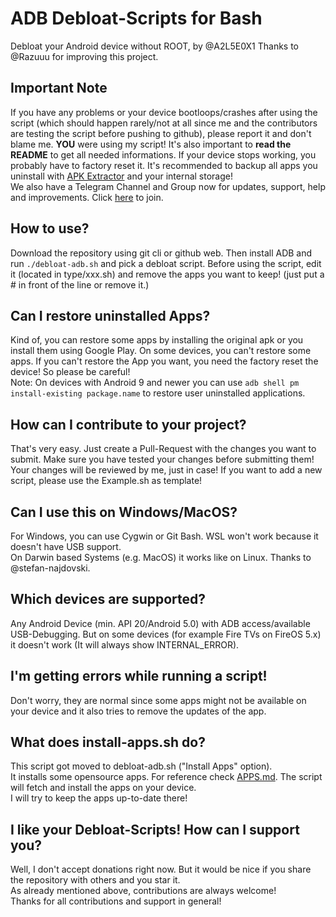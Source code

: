 # ADB Debloat-Scripts for Bash
Debloat your Android device without ROOT, by @A2L5E0X1
Thanks to @Razuuu for improving this project.

## Important Note
If you have any problems or your device bootloops/crashes after using the script (which should happen rarely/not at all since me and the contributors are testing the script before pushing to github), please report it and don't blame me. **YOU** were using my script! It's also important to **read the README** to get all needed informations. If your device stops working, you probably have to factory reset it. It's recommended to backup all apps you uninstall with [APK Extractor](https://f-droid.org/en/packages/axp.tool.apkextractor/) and your internal storage!  
We also have a Telegram Channel and Group now for updates, support, help and improvements. Click [here](https://t.me/a2l5_debloat_adb) to join.

## How to use?
Download the repository using git cli or github web. Then install ADB and run `./debloat-adb.sh` and pick a debloat script. Before using the script, edit it (located in type/xxx.sh) and remove the apps you want to keep! (just put a # in front of the line or remove it.)

## Can I restore uninstalled Apps?
Kind of, you can restore some apps by installing the original apk or you install them using Google Play. On some devices, you can't restore some apps. If you can't restore the App you want, you need the factory reset the device! So please be careful!  
Note: On devices with Android 9 and newer you can use `adb shell pm install-existing package.name` to restore user uninstalled applications.

## How can I contribute to your project?
That's very easy. Just create a Pull-Request with the changes you want to submit. Make sure you have tested your changes before submitting them! Your changes will be reviewed by me, just in case! If you want to add a new script, please use the Example.sh as template!

## Can I use this on Windows/MacOS?
For Windows, you can use Cygwin or Git Bash. WSL won't work because it doesn't have USB support.  
On Darwin based Systems (e.g. MacOS) it works like on Linux. Thanks to @stefan-najdovski.

## Which devices are supported?
Any Android Device (min. API 20/Android 5.0) with ADB access/available USB-Debugging. But on some devices (for example Fire TVs on FireOS 5.x) it doesn't work (It will always show INTERNAL_ERROR).

## I'm getting errors while running a script! 
Don't worry, they are normal since some apps might not be available on your device and it also tries to remove the updates of the app.

## What does install-apps.sh do?
This script got moved to debloat-adb.sh ("Install Apps" option).  
It installs some opensource apps. For reference check [APPS.md](https://github.com/A2L5E0X1/debloat-adb/blob/master/APPS.md). The script will fetch and install the apps on your device.  
I will try to keep the apps up-to-date there!  

## I like your Debloat-Scripts! How can I support you?
Well, I don't accept donations right now. But it would be nice if you share the repository with others and you star it.  
As already mentioned above, contributions are always welcome!  
Thanks for all contributions and support in general!

